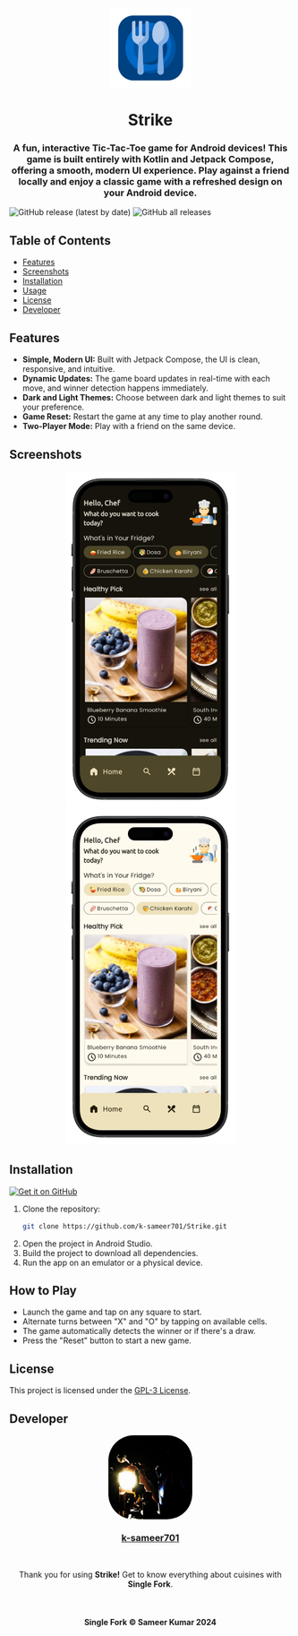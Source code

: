 <div align="center">
    <img src="https://github.com/k-sameer701/SingleFork/blob/master/Screenshots/SingleFork.png" width="145" height="145" style="display: block; margin: 0 auto"/>
    <h1>Strike</h1>
    <h3>A fun, interactive Tic-Tac-Toe game for Android devices! This game is built entirely with Kotlin and Jetpack Compose, offering a smooth, modern UI experience. Play against a friend locally and enjoy a classic game with a refreshed design on your Android device.</h3>
</div>

![GitHub release (latest by date)](https://img.shields.io/github/v/release/k-sameer701/SingleFork)
![GitHub all releases](https://img.shields.io/github/downloads/k-sameer701/SingleFork/total)

## Table of Contents

- [Features](#features)
- [Screenshots](#screenshots)
- [Installation](#installation)
- [Usage](#usage)
- [License](#license)
- [Developer](#developer)

## Features

- **Simple, Modern UI:** Built with Jetpack Compose, the UI is clean, responsive, and intuitive.
- **Dynamic Updates:** The game board updates in real-time with each move, and winner detection happens immediately.
- **Dark and Light Themes:** Choose between dark and light themes to suit your preference.
- **Game Reset:** Restart the game at any time to play another round.
- **Two-Player Mode:** Play with a friend on the same device.

## Screenshots

<div align="center">
    <img height="600px" src="https://github.com/k-sameer701/SingleFork/blob/master/Screenshots/DarkTheme.png" />
    <img height="600px" src="https://github.com/k-sameer701/SingleFork/blob/master/Screenshots/LightTheme.png" />
</div>

## Installation

[<img src="https://github.com/machiav3lli/oandbackupx/blob/034b226cea5c1b30eb4f6a6f313e4dadcbb0ece4/badge_github.png"
    alt="Get it on GitHub"
    height="80">](https://github.com/k-sameer701/SingleFork/releases/latest)


1. Clone the repository:
    ```sh
    git clone https://github.com/k-sameer701/Strike.git
    ```
2. Open the project in Android Studio.
3. Build the project to download all dependencies.
4. Run the app on an emulator or a physical device.

## How to Play

- Launch the game and tap on any square to start.
- Alternate turns between "X" and "O" by tapping on available cells.
- The game automatically detects the winner or if there's a draw.
- Press the "Reset" button to start a new game.

## License

This project is licensed under the [GPL-3 License](LICENSE).

## Developer

<div align="center">
    <img src="https://github.com/k-sameer701/k-sameer701.github.io/blob/main/img/Profilees.jpg" width="150" height="150" style="border-radius: 30%; display: block; margin: 0 auto"/>
    <h3><a href="https://github.com/k-sameer701">k-sameer701</a></h3>
        <br/>
        <p>Thank you for using <strong>Strike!</strong> Get to know everything about cuisines with <strong>Single Fork</strong>.</p>
</div>

<br/>
<div align="center">
    <h4>Single Fork &copy Sameer Kumar 2024</h4>
</div>
